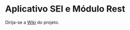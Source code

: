 # Aplicativo SEI e Módulo Rest

Dirija-se a [Wiki](https://github.com/spbgovbr/mod-wssei/wiki) do projeto.
